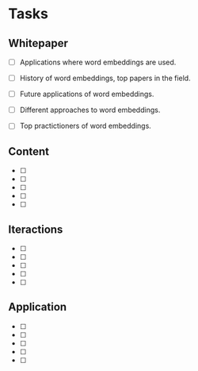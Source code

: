 # Tasks

## Whitepaper

- [ ] Applications where word embeddings are used.
- [ ] History of word embeddings, top papers in the field.
- [ ] Future applications of word embeddings.
- [ ] Different approaches to word embeddings.
- [ ] Top practictioners of word embeddings.


## Content

- [ ] 
- [ ] 
- [ ] 
- [ ] 
- [ ] 


## Iteractions

- [ ] 
- [ ] 
- [ ] 
- [ ] 
- [ ] 


## Application

- [ ] 
- [ ] 
- [ ] 
- [ ] 
- [ ] 
